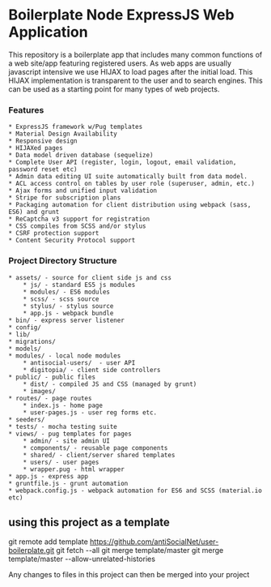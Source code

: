 # Boilerplate Node ExpressJS Web Application

This repository is a boilerplate app that includes many common functions of a web site/app featuring registered users. As web apps are usually javascript intensive we use HIJAX to load pages after the initial load. This HIJAX implementation is transparent to the user and to search engines. This can be used as a starting point for many types of web projects.

### Features
	* ExpressJS framework w/Pug templates
	* Material Design Availability
	* Responsive design
	* HIJAXed pages
	* Data model driven database (sequelize)
	* Complete User API (register, login, logout, email validation, password reset etc)
	* Admin data editing UI suite automatically built from data model.
	* ACL access control on tables by user role (superuser, admin, etc.)
	* Ajax forms and unified input validation
	* Stripe for subscription plans
	* Packaging automation for client distribution using webpack (sass, ES6) and grunt
	* ReCaptcha v3 support for registration
	* CSS compiles from SCSS and/or stylus
	* CSRF protection support
	* Content Security Protocol support

### Project Directory Structure
	* assets/ - source for client side js and css
		* js/ - standard ES5 js modules
		* modules/ - ES6 modules
		* scss/ - scss source
		* stylus/ - stylus source
		* app.js - webpack bundle
	* bin/ - express server listener
	* config/
	* lib/
	* migrations/
	* models/
	* modules/ - local node modules
		* antisocial-users/  - user API
		* digitopia/ - client side controllers
	* public/ - public files
		* dist/ - compiled JS and CSS (managed by grunt)
		* images/
	* routes/ - page routes
		* index.js - home page
		* user-pages.js - user reg forms etc.
	* seeders/
	* tests/ - mocha testing suite
	* views/ - pug templates for pages
		* admin/ - site admin UI
		* components/ - reusable page components
		* shared/ - client/server shared templates
		* users/ - user pages
		* wrapper.pug - html wrapper
	* app.js - express app
	* gruntfile.js - grunt automation
	* webpack.config.js - webpack automation for ES6 and SCSS (material.io etc)

## using this project as a template
git remote add template https://github.com/antiSocialNet/user-boilerplate.git
git fetch --all
git merge template/master
git merge template/master --allow-unrelated-histories

Any changes to files in this project can then be merged into your project
